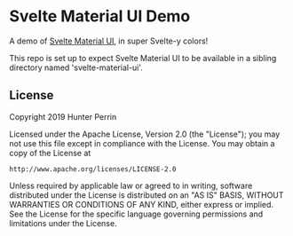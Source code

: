 # Svelte Material UI Demo

A demo of [Svelte Material UI](https://github.com/hperrin/svelte-material-ui/), in super Svelte-y colors!

This repo is set up to expect Svelte Material UI to be available in a sibling directory named 'svelte-material-ui'.

## License

Copyright 2019 Hunter Perrin

Licensed under the Apache License, Version 2.0 (the "License");
you may not use this file except in compliance with the License.
You may obtain a copy of the License at

    http://www.apache.org/licenses/LICENSE-2.0

Unless required by applicable law or agreed to in writing, software
distributed under the License is distributed on an "AS IS" BASIS,
WITHOUT WARRANTIES OR CONDITIONS OF ANY KIND, either express or implied.
See the License for the specific language governing permissions and
limitations under the License.